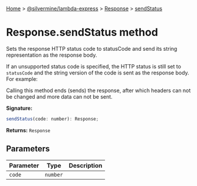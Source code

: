 [Home](./index) &gt; [@silvermine/lambda-express](./lambda-express.md) &gt; [Response](./lambda-express.response.md) &gt; [sendStatus](./lambda-express.response.sendstatus.md)

# Response.sendStatus method

Sets the response HTTP status code to statusCode and send its string representation as the response body.

If an unsupported status code is specified, the HTTP status is still set to `statusCode` and the string version of the code is sent as the response body. For example:

Calling this method ends (sends) the response, after which headers can not be changed and more data can not be sent.

**Signature:**
```javascript
sendStatus(code: number): Response;
```
**Returns:** `Response`

## Parameters

|  Parameter | Type | Description |
|  --- | --- | --- |
|  `code` | `number` |  |

